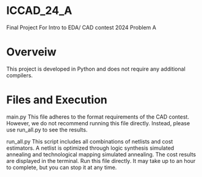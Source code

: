 # ICCAD_24_A
Final Project For Intro to EDA/ CAD contest 2024 Problem A

# Overveiw
This project is developed in Python and does not require any additional compilers.

# Files and Execution
main.py
This file adheres to the format requirements of the CAD contest. However, we do not recommend running this file directly. Instead, please use run_all.py to see the results.

run_all.py
This script includes all combinations of netlists and cost estimators. A netlist is optimized through logic synthesis simulated annealing and technological mapping simulated annealing. The cost results are displayed in the terminal.
Run this file directly. It may take up to an hour to complete, but you can stop it at any time.
